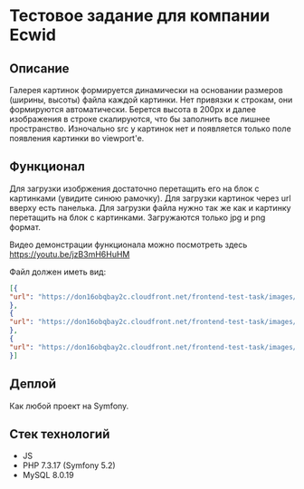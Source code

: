 # Тестовое задание для компании Ecwid

## Описание
Галерея картинок формируется динамически на основании размеров (ширины, высоты) файла каждой картинки. Нет привязки к строкам, они формируются автоматически. Берется высота в 200px и далее изображения в строке скалируются, что бы заполнить все лишнее пространство. Изночально src у картинок нет и появляется только поле появления картинки во viewport'e.

## Функционал
Для загрузки изобржения доcтаточно перетащить его на блок с картинками (увидите синюю рамочку).
Для загрузки картинок через url вверху есть панелька.
Для загрузки файла нужно так же как и картинку перетащить на блок с картинками.
Загружаются только jpg и png формат.

Видео демонстрации функционала можно посмотреть здесь https://youtu.be/jzB3mH6HuHM

Файл должен иметь вид:
```json
[{
"url": "https://don16obqbay2c.cloudfront.net/frontend-test-task/images/493550746.jpg"
},
{
"url": "https://don16obqbay2c.cloudfront.net/frontend-test-task/images/448964007.jpg"
},
{
"url": "https://don16obqbay2c.cloudfront.net/frontend-test-task/images/493550739.jpg"
}]
```
## Деплой
Как любой проект на Symfony.

## Стек технологий
* JS
* PHP 7.3.17 (Symfony 5.2)
* MySQL 8.0.19
